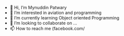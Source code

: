 - 👋 Hi, I’m Mynuddin Patwary
- 👀 I’m interested in aviation and programming
- 🌱 I’m currently learning Object  oriented Programming
- 💞️ I’m looking to collaborate on ...
- 📫 How to reach me (facebook.com/

<!---
mynuddin-patwary/mynuddin-patwary is a ✨ special ✨ repository because its `README.md` (this file) appears on your GitHub profile.
You can click the Preview link to take a look at your changes.
--->
